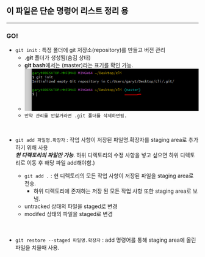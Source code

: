 ## 이 파일은 단순 명령어 리스트 정리 용
---
### GO!
- `git init` : 특정 폴더에 git 저장소(repository)를 만들고 버전 관리
    - **.git** 폴더가 생성됨(숨김 상태)
    - **git bash**에서는 (master)라는 표기를 확인 가능.
    - ![](/image/git%20init.PNG)
    - `만약 관리를 안할거라면 .git 폴더를 삭제하면됨.`
    
<br>

- `git add 파일명.확장자` : 작업 사항이 저장된 파일명.확장자를 staging area로 추가하기 위해 사용 <br> 
 ***현 디렉토리의 파일만 가능***. 하위 디렉토리의 수정 사항을 넣고 싶으면 하위 디렉토리로 이동 후 해당 파일 add해야함.)
    - `git add .` : 현 디렉토리의 모든 작업 사항이 저장된 파일을 staging area로 전송.<br>
      - 하위 디렉토리에 존재하는 저장 된 모든 작업 사항 또한 staging area로 보냄.
    - untracked 상태의 파일을 staged로 변경
    - modifed 상태의 파일을 staged로 변경
  <br>
  <br>

- `git restore --staged 파일명.확장자` : add 명령어를 통해 staging area에 올린 파일을 치울때 사용.<br>




